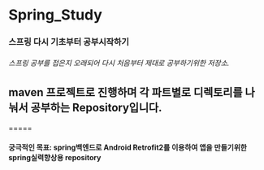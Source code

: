 # Spring_Study
### 스프링 다시 기초부터 공부시작하기  
###### 스프링 공부를 접은지 오래되어 다시 처음부터 제대로 공부하기위한 저장소. 
## maven 프로젝트로 진행하며 각 파트별로 디렉토리를 나눠서 공부하는 Repository입니다. 
=====
#### 궁극적인 목표: spring백엔드로 Android Retrofit2를 이용하여 앱을 만들기위한 spring실력향상용 repository